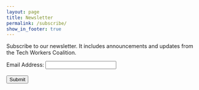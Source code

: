 ```yaml
---
layout: page
title: Newsletter
permalink: /subscribe/
show_in_footer: true
---
```


Subscribe to our newsletter. It includes announcements and updates from the Tech Workers Coalition.

<!-- Begin MailChimp Signup Form -->
<div id="mc_embed_signup">
<form action="//techworkerscoalition.us11.list-manage.com/subscribe/post?u=194e57c175176cfd13007a197&amp;id=7cb85d276a" method="post" id="mc-embedded-subscribe-form" name="mc-embedded-subscribe-form" class="validate" target="_blank" novalidate>
    <div id="mc_embed_signup_scroll">

<div class="mc-field-group">
	<label for="mce-EMAIL">Email Address: </label>
	<input type="email" value="" name="EMAIL" class="required email" id="mce-EMAIL">
</div>
	<div id="mce-responses" class="clear">
		<div class="response" id="mce-error-response" style="display:none"></div>
		<div class="response" id="mce-success-response" style="display:none"></div>
	</div>    <!-- real people should not fill this in and expect good things - do not remove this or risk form bot signups-->
    <div style="position: absolute; left: -5000px;" aria-hidden="true"><input type="text" name="b_194e57c175176cfd13007a197_7cb85d276a" tabindex="-1" value=""></div>
    <br>
    <div class="clear"><input type="submit" value="Submit" name="subscribe" id="mc-embedded-subscribe" class="button"></div>
    </div>
</form>
</div>

<!--End mc_embed_signup-->
